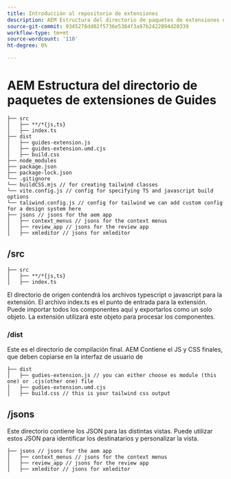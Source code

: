 ```yaml
---
title: Introducción al repositorio de extensiones
description: AEM Estructura del directorio de paquetes de extensiones de Guides
source-git-commit: 9345278dd02f5736e5384f3a97b2422894d20339
workflow-type: tm+mt
source-wordcount: '110'
ht-degree: 0%

---
```



# AEM Estructura del directorio de paquetes de extensiones de Guides

```text
├── src
│   ├── **/*{js,ts}
│   ├── index.ts
├── dist
│   ├── guides-extension.js
│   ├── guides-extension.umd.cjs
│   ├── build.css
├── node_modules
├── package.json
├── package-lock.json 
└── .gitignore
└── buildCSS.mjs // for creating tailwind classes
└── vite.config.js // config for specifying TS and javascript build options
└── taliwind.config.js // config for tailwind we can add custom config for a design system here
├── jsons // jsons for the aem app
│   ├── context_menus // jsons for the context menus
│   ├── review_app // jsons for the review app
│   ├── xmleditor // jsons for xmleditor
```

## /src

```text
├── src
│   ├── **/*{js,ts}
│   ├── index.ts
```

El directorio de origen contendrá los archivos typescript o javascript para la extensión. El archivo index.ts es el punto de entrada para la extensión. Puede importar todos los componentes aquí y exportarlos como un solo objeto. La extensión utilizará este objeto para procesar los componentes.

### /dist

Este es el directorio de compilación final. AEM Contiene el JS y CSS finales, que deben copiarse en la interfaz de usuario de

```test
├── dist
│   ├── gudies-extension.js // you can either choose es module (this one) or .cjs(other one) file
│   ├── gudies-extension.umd.cjs
│   ├── build.css // this is your tailwind css output
```

## /jsons

Este directorio contiene los JSON para las distintas vistas. Puede utilizar estos JSON para identificar los destinatarios y personalizar la vista.

```text
├── jsons // jsons for the aem app
│   ├── context_menus // jsons for the context menus
│   ├── review_app // jsons for the review app
│   ├── xmleditor // jsons for xmleditor
```
